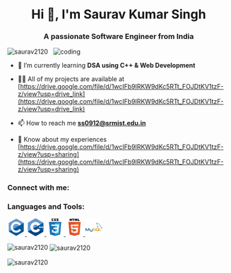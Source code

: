 <h1 align="center">Hi 👋, I'm Saurav Kumar Singh</h1>
<h3 align="center">A passionate Software Engineer from India</h3>

<img align ="right" alt="coding" width="400" src="https://user-images.githubusercontent.com/55389276/140866485-8fb1c876-9a8f-4d6a-98dc-08c4981eaf70.gif">

<p align="left"> <img src="https://komarev.com/ghpvc/?username=saurav2120&label=Profile%20views&color=0e75b6&style=flat" alt="saurav2120" /> </p>

- 🌱 I’m currently learning **DSA using C++ & Web Development**

- 👨‍💻 All of my projects are available at [https://drive.google.com/file/d/1wcIFb9lRKW9dKc5RTt_FOJDtKV1tzF-z/view?usp=drive_link](https://drive.google.com/file/d/1wcIFb9lRKW9dKc5RTt_FOJDtKV1tzF-z/view?usp=drive_link)

- 📫 How to reach me **ss0912@srmist.edu.in**

- 📄 Know about my experiences [https://drive.google.com/file/d/1wcIFb9lRKW9dKc5RTt_FOJDtKV1tzF-z/view?usp=sharing](https://drive.google.com/file/d/1wcIFb9lRKW9dKc5RTt_FOJDtKV1tzF-z/view?usp=sharing)

<h3 align="left">Connect with me:</h3>
<p align="left">
</p>

<h3 align="left">Languages and Tools:</h3>
<p align="left"> <a href="https://www.cprogramming.com/" target="_blank" rel="noreferrer"> <img src="https://raw.githubusercontent.com/devicons/devicon/master/icons/c/c-original.svg" alt="c" width="40" height="40"/> </a> <a href="https://www.w3schools.com/cpp/" target="_blank" rel="noreferrer"> <img src="https://raw.githubusercontent.com/devicons/devicon/master/icons/cplusplus/cplusplus-original.svg" alt="cplusplus" width="40" height="40"/> </a> <a href="https://www.w3schools.com/css/" target="_blank" rel="noreferrer"> <img src="https://raw.githubusercontent.com/devicons/devicon/master/icons/css3/css3-original-wordmark.svg" alt="css3" width="40" height="40"/> </a> <a href="https://www.w3.org/html/" target="_blank" rel="noreferrer"> <img src="https://raw.githubusercontent.com/devicons/devicon/master/icons/html5/html5-original-wordmark.svg" alt="html5" width="40" height="40"/> </a> <a href="https://www.mysql.com/" target="_blank" rel="noreferrer"> <img src="https://raw.githubusercontent.com/devicons/devicon/master/icons/mysql/mysql-original-wordmark.svg" alt="mysql" width="40" height="40"/> </a> </p>
<p><img align="left" src="https://github-readme-stats.vercel.app/api/top-langs?username=saurav2120&show_icons=true&locale=en&layout=compact" alt="saurav2120" /></p>

<p>&nbsp;<img align="center" src="https://github-readme-stats.vercel.app/api?username=saurav2120&show_icons=true&locale=en" alt="saurav2120" /></p>

<p><img align="center" src="https://github-readme-streak-stats.herokuapp.com/?user=saurav2120&" alt="saurav2120" /></p>
